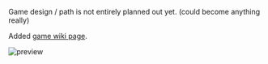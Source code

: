 Game design / path is not entirely planned out yet. (could become anything really)

Added [game wiki page](https://github.com/valkyrienyanko/ResourceGame/wiki).

![preview](https://i.imgur.com/R9DvI70.png)
